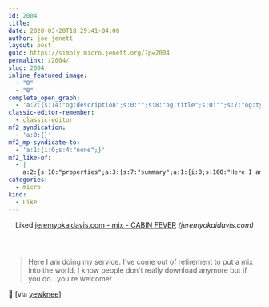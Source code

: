 ```yaml
---
id: 2004
title: 
date: 2020-03-20T18:29:41-04:00
author: joe jenett
layout: post
guid: https://simply.micro.jenett.org/?p=2004
permalink: /2004/
slug: 2004
inline_featured_image:
  - "0"
  - "0"
complete_open_graph:
  - 'a:7:{s:14:"og:description";s:0:"";s:8:"og:title";s:0:"";s:7:"og:type";s:0:"";s:12:"twitter:card";s:7:"summary";s:15:"twitter:creator";s:0:"";s:19:"twitter:description";s:0:"";s:8:"og:image";s:0:"";}'
classic-editor-remember:
  - classic-editor
mf2_syndication:
  - 'a:0:{}'
mf2_mp-syndicate-to:
  - 'a:1:{i:0;s:4:"none";}'
mf2_like-of:
  - |
    a:2:{s:10:"properties";a:3:{s:7:"summary";a:1:{i:0;s:160:"Here I am doing my service. I've come out of retirement to put a mix into the world. I know people don't really download anymore but if you do...you're welcome!";}s:4:"name";a:1:{i:0;s:41:"jeremyokaidavis.com  - mix  - CABIN FEVER";}s:3:"url";a:1:{i:0;s:49:"http://jeremyokaidavis.com/mix/cabinfevermix.html";}}s:4:"type";s:4:"cite";}
categories:
  - micro
kind:
  - Like
---
```

<div class="entry-reaction"><section class="response u-like-of h-cite"><header><span class="kind-display-text">Liked</span> <a href="http://jeremyokaidavis.com/mix/cabinfevermix.html" class="p-name u-url">jeremyokaidavis.com  - mix  - CABIN FEVER</a> <em>(<span class="p-publication">jeremyokaidavis.com</span>)</em></header>
<blockquote class="e-summary">Here I am doing my service. I've come out of retirement to put a mix into the world. I know people don't really download anymore but if you do...you're welcome!</blockquote></section></div>
<div class="entry-content e-content" itemprop="description articleBody">
<p>🎵 [via <a title="yewknee" href="https://pinboard.in/u:yewknee">yewknee</a>]</p></div>